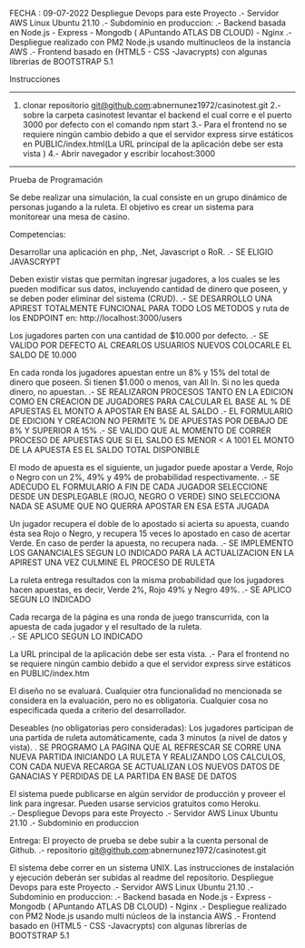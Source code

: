 FECHA : 09-07-2022
Despliegue Devops para este Proyecto
.- Servidor AWS Linux Ubuntu 21.10
.- Subdominio en produccion: 
.- Backend basada en Node.js - Express - Mongodb ( APuntando ATLAS DB CLOUD) - Nginx
.- Despliegue realizado con PM2 Node.js usando multinucleos de la instancia AWS
.- Frontend basado en (HTML5 - CSS -Javacrypts)  con algunas librerias de BOOTSTRAP 5.1


Instrucciones 
_______________________________________________________
1. clonar repositorio git@github.com:abnernunez1972/casinotest.git
2.- sobre la carpeta casinotest  levantar el backend el cual corre e el puerto 3000 por defecto con el comando npm start
3.- Para el frontend no se requiere ningún cambio debido a que el servidor express sirve estáticos en PUBLIC/index.html(La URL principal de la aplicación debe ser esta vista ) 
4.- Abrir navegador  y escribir  locahost:3000
___________________________________________________________________




Prueba de Programación  


Se debe realizar una simulación, la cual consiste en un grupo dinámico de personas jugando a la ruleta. El objetivo es crear un sistema para monitorear una mesa de casino. 


Competencias:


Desarrollar una aplicación en php, .Net, Javascript o RoR. 
.- SE ELIGIO JAVASCRYPT


Deben existir vistas que permitan ingresar jugadores, a los cuales se les pueden modificar sus datos, incluyendo cantidad de dinero que poseen, y se deben poder eliminar del sistema (CRUD).
.- SE DESARROLLO UNA APIREST TOTALMENTE FUNCIONAL PARA TODO LOS METODOS  y ruta de los ENDPOINT en:  http://localhost:3000/users


Los jugadores parten con una cantidad de $10.000 por defecto. 
.- SE VALIDO POR DEFECTO AL CREARLOS  USUARIOS NUEVOS COLOCARLE EL SALDO DE 10.000


En cada ronda los jugadores apuestan entre un 8% y 15% del total de dinero que poseen. Si tienen $1.000 o menos, van All In. Si no les queda dinero, no apuestan. 
.- SE REALIZARON PROCESOS  TANTO EN LA EDICION COMO EN CREACION DE JUGADORES PARA CALCULAR EL BASE AL % DE APUESTAS EL MONTO A APOSTAR EN BASE AL SALDO
.- EL FORMULARIO DE EDICION Y CREACION NO PERMITE  % DE APUESTAS POR DEBAJO DE 8% Y SUPERIOR A 15%
.- SE VALIDO QUE AL MOMENTO DE CORRER PROCESO DE APUESTAS QUE SI EL SALDO ES MENOR < A 1001 EL MONTO DE LA APUESTA ES EL SALDO TOTAL DISPONIBLE

El modo de apuesta es el siguiente, un jugador puede apostar a Verde, Rojo o Negro con un 2%, 49% y 49% de probabilidad respectivamente. 
.- SE ADECUDO EL FORMULARIO A FIN DE CADA JUGADOR SELECCIONE DESDE UN DESPLEGABLE (ROJO, NEGRO O VERDE) SINO SELECCIONA NADA SE ASUME QUE NO QUERRA APOSTAR EN ESA ESTA JUGADA


Un jugador recupera el doble de lo apostado si acierta su apuesta, cuando ésta sea Rojo o Negro, y recupera 15 veces lo apostado en caso de acertar Verde. En caso de perder la apuesta, no recupera nada. 
.-  SE IMPLEMENTO LOS GANANCIALES SEGUN LO INDICADO PARA LA ACTUALIZACION EN LA APIREST UNA VEZ CULMINE EL PROCESO DE RULETA


La ruleta entrega resultados con la misma probabilidad que los jugadores hacen apuestas, es decir, Verde 2%, Rojo 49% y Negro 49%.
.- SE APLICO SEGUN LO INDICADO


Cada recarga de la página es una ronda de juego transcurrida, con la apuesta de cada jugador y el resultado de la ruleta.  
.- SE APLICO SEGUN LO INDICADO


La URL principal de la aplicación debe ser esta vista. 
.-  Para el frontend no se requiere ningún cambio debido a que el servidor express sirve estáticos en PUBLIC/index.htm




El diseño no se evaluará. 
Cualquier otra funcionalidad no mencionada se considera en la evaluación, pero no es obligatoria. 
Cualquier cosa no especificada queda a criterio del desarrollador.  


Deseables (no obligatorias pero consideradas):
Los jugadores participan de una partida de ruleta automáticamente, cada 3 minutos (a nivel de datos y vista).
. SE PROGRAMO LA PAGINA QUE AL REFRESCAR SE CORRE UNA NUEVA PARTIDA INICIANDO LA RULETA Y REALIZANDO LOS CALCULOS, CON CADA NUEVA RECARGA SE ACTUALIZAN LOS NUEVOS DATOS DE GANACIAS Y PERDIDAS DE LA PARTIDA EN BASE DE DATOS


El sistema puede publicarse en algún servidor de producción y proveer el link para ingresar. Pueden usarse servicios gratuitos como Heroku.  
.- Despliegue Devops para este Proyecto
.- Servidor AWS Linux Ubuntu 21.10
.- Subdominio en produccion 



Entrega:
El proyecto de prueba se debe subir a la cuenta personal de Github.
.- repositorio git@github.com:abnernunez1972/casinotest.git


El sistema debe correr en un sistema UNIX. Las instrucciones de instalación y ejecución deberán ser subidas al readme del repositorio.
Despliegue Devops para este Proyecto
.- Servidor AWS Linux Ubuntu 21.10
.- Subdominio en produccion: 
.- Backend basada en Node.js - Express - Mongodb ( APuntando ATLAS DB CLOUD) - Nginx
.- Despliegue realizado con PM2 Node.js usando multi núcleos de la instancia AWS
.- Frontend basado en (HTML5 - CSS -Javacrypts)  con algunas librerías de BOOTSTRAP 5.1

